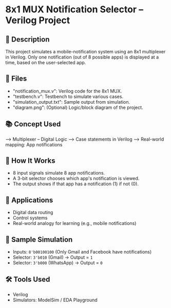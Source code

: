 # 8x1 MUX Notification Selector – Verilog Project

## 📌 Description
This project simulates a mobile-notification system using an 8x1 multiplexer in Verilog. Only one notification (out of 8 possible apps) is displayed at a time, based on the user-selected app.

## 🔧 Files
- "notification_mux.v": Verilog code for the 8x1 MUX.
- "testbench.v": Testbench to simulate various cases.
- "simulation_output.txt": Sample output from simulation.
- "diagram.png": (Optional) Logic/block diagram of the project.

## 📚 Concept Used
--> Multiplexer – Digital Logic
--> Case statements in Verilog
--> Real-world mapping: App notifications

## 🚀 How It Works
- 8 input signals simulate 8 app notifications.
- A 3-bit selector chooses which app's notification is viewed.
- The output shows if that app has a notification (1) if not (0).

## 🎯 Applications
- Digital data routing
- Control systems
- Real-world analogy for learning (e.g., mobile notifications)

## 🧪 Sample Simulation
- Inputs: `8'b00100100` (Only Gmail and Facebook have notifications)
- Selector: `3'b010` (Gmail) → Output = `1`
- Selector: `3'b000` (WhatsApp) → Output = `0`

## 🛠️ Tools Used
- Verilog
- Simulators: ModelSim / EDA Playground
